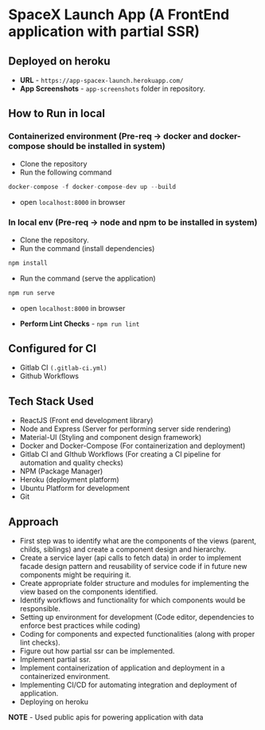 # SpaceX Launch App (A FrontEnd application with partial SSR)

## Deployed on heroku

- **URL** - `https://app-spacex-launch.herokuapp.com/`
- **App Screenshots** - `app-screenshots` folder in repository.

## How to Run in local

### Containerized environment (Pre-req -> **docker and docker-compose** should be installed in system)

- Clone the repository
- Run the following command

```js
docker-compose -f docker-compose-dev up --build
```

- open `localhost:8000` in browser

### In local env (Pre-req -> **node and npm** to be installed in system)

- Clone the repository.
- Run the command (install dependencies)

```js
npm install
```

- Run the command (serve the application)

```js
npm run serve
```

- open `localhost:8000` in browser

- **Perform Lint Checks** - `npm run lint`

## Configured for CI

- Gitlab CI `(.gitlab-ci.yml)`
- Github Workflows

## Tech Stack Used

- ReactJS (Front end development library)
- Node and Express (Server for performing server side rendering)
- Material-UI (Styling and component design framework)
- Docker and Docker-Compose (For containerization and deployment)
- Gitlab CI and GIthub Workflows (For creating a CI pipeline for automation and quality checks)
- NPM (Package Manager)
- Heroku (deployment platform)
- Ubuntu Platform for development
- Git

## Approach

- First step was to identify what are the components of the views (parent, childs, siblings) and create a component design and hierarchy.
- Create a service layer (api calls to fetch data) in order to implement facade design pattern and reusability of service code if in future new components might be requiring it.
- Create appropriate folder structure and modules for implementing the view based on the components identified.
- Identify workflows and functionality for which components would be responsible.
- Setting up environment for development (Code editor, dependencies to enforce best practices while coding)
- Coding for components and expected functionalities (along with proper lint checks).
- Figure out how partial ssr can be implemented.
- Implement partial ssr.
- Implement containerization of application and deployment in a containerized environment.
- Implementing CI/CD for automating integration and deployment of application.
- Deploying on heroku

**NOTE** - Used public apis for powering application with data
